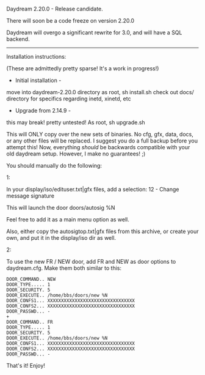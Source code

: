 Daydream 2.20.0 - Release candidate.

There will soon be a code freeze on version 2.20.0

Daydream will overgo a significant rewrite for 3.0, and will have a SQL
backend.

------------------------------------------------------------------------------

Installation instructions:

(These are admittedly pretty sparse! It's a work in progress!)

- Initial installation -

move into daydream-2.20.0 directory
as root, sh install.sh
check out docs/ directory for specifics regarding inetd, xinetd, etc

- Upgrade from 2.14.9 -

this may break! pretty untested!
As root, sh upgrade.sh

This will ONLY copy over the new sets of binaries.  No cfg, gfx, data,
docs, or any other files will be replaced.  I suggest you do a full backup
before you attempt this!  Now, everything *should* be backwards compatible
with your old daydream setup.  However, I make no guarantees!  ;)

You should manually do the following:

1:

In your display/iso/edituser.txt|gfx files, add a selection:
12 - Change message signature

This will launch the door doors/autosig %N

Feel free to add it as a main menu option as well.

Also, either copy the autosigtop.txt|gfx files from this archive,
or create your own, and put it in the display/iso dir as well.

2:

To use the new FR / NEW door, add FR and NEW as door options to
daydream.cfg.  Make them both similar to this:

```
DOOR_COMMAND.. NEW
DOOR_TYPE..... 1
DOOR_SECURITY. 5
DOOR_EXECUTE.. /home/bbs/doors/new %N
DOOR_CONFS1... XXXXXXXXXXXXXXXXXXXXXXXXXXXXXXXX
DOOR_CONFS2... XXXXXXXXXXXXXXXXXXXXXXXXXXXXXXXX
DOOR_PASSWD... -
+
DOOR_COMMAND.. FR
DOOR_TYPE..... 1
DOOR_SECURITY. 5
DOOR_EXECUTE.. /home/bbs/doors/new %N
DOOR_CONFS1... XXXXXXXXXXXXXXXXXXXXXXXXXXXXXXXX
DOOR_CONFS2... XXXXXXXXXXXXXXXXXXXXXXXXXXXXXXXX
DOOR_PASSWD... -
```

That's it! Enjoy!
